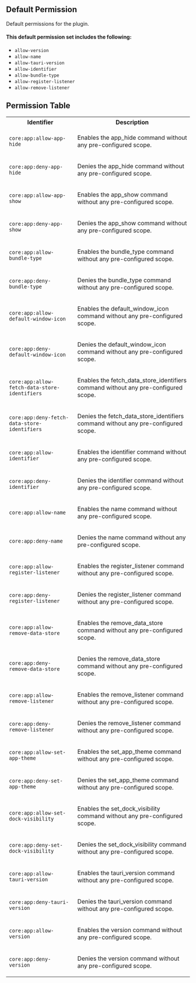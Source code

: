 ## Default Permission

Default permissions for the plugin.

#### This default permission set includes the following:

- `allow-version`
- `allow-name`
- `allow-tauri-version`
- `allow-identifier`
- `allow-bundle-type`
- `allow-register-listener`
- `allow-remove-listener`

## Permission Table

<table>
<tr>
<th>Identifier</th>
<th>Description</th>
</tr>


<tr>
<td>

`core:app:allow-app-hide`

</td>
<td>

Enables the app_hide command without any pre-configured scope.

</td>
</tr>

<tr>
<td>

`core:app:deny-app-hide`

</td>
<td>

Denies the app_hide command without any pre-configured scope.

</td>
</tr>

<tr>
<td>

`core:app:allow-app-show`

</td>
<td>

Enables the app_show command without any pre-configured scope.

</td>
</tr>

<tr>
<td>

`core:app:deny-app-show`

</td>
<td>

Denies the app_show command without any pre-configured scope.

</td>
</tr>

<tr>
<td>

`core:app:allow-bundle-type`

</td>
<td>

Enables the bundle_type command without any pre-configured scope.

</td>
</tr>

<tr>
<td>

`core:app:deny-bundle-type`

</td>
<td>

Denies the bundle_type command without any pre-configured scope.

</td>
</tr>

<tr>
<td>

`core:app:allow-default-window-icon`

</td>
<td>

Enables the default_window_icon command without any pre-configured scope.

</td>
</tr>

<tr>
<td>

`core:app:deny-default-window-icon`

</td>
<td>

Denies the default_window_icon command without any pre-configured scope.

</td>
</tr>

<tr>
<td>

`core:app:allow-fetch-data-store-identifiers`

</td>
<td>

Enables the fetch_data_store_identifiers command without any pre-configured scope.

</td>
</tr>

<tr>
<td>

`core:app:deny-fetch-data-store-identifiers`

</td>
<td>

Denies the fetch_data_store_identifiers command without any pre-configured scope.

</td>
</tr>

<tr>
<td>

`core:app:allow-identifier`

</td>
<td>

Enables the identifier command without any pre-configured scope.

</td>
</tr>

<tr>
<td>

`core:app:deny-identifier`

</td>
<td>

Denies the identifier command without any pre-configured scope.

</td>
</tr>

<tr>
<td>

`core:app:allow-name`

</td>
<td>

Enables the name command without any pre-configured scope.

</td>
</tr>

<tr>
<td>

`core:app:deny-name`

</td>
<td>

Denies the name command without any pre-configured scope.

</td>
</tr>

<tr>
<td>

`core:app:allow-register-listener`

</td>
<td>

Enables the register_listener command without any pre-configured scope.

</td>
</tr>

<tr>
<td>

`core:app:deny-register-listener`

</td>
<td>

Denies the register_listener command without any pre-configured scope.

</td>
</tr>

<tr>
<td>

`core:app:allow-remove-data-store`

</td>
<td>

Enables the remove_data_store command without any pre-configured scope.

</td>
</tr>

<tr>
<td>

`core:app:deny-remove-data-store`

</td>
<td>

Denies the remove_data_store command without any pre-configured scope.

</td>
</tr>

<tr>
<td>

`core:app:allow-remove-listener`

</td>
<td>

Enables the remove_listener command without any pre-configured scope.

</td>
</tr>

<tr>
<td>

`core:app:deny-remove-listener`

</td>
<td>

Denies the remove_listener command without any pre-configured scope.

</td>
</tr>

<tr>
<td>

`core:app:allow-set-app-theme`

</td>
<td>

Enables the set_app_theme command without any pre-configured scope.

</td>
</tr>

<tr>
<td>

`core:app:deny-set-app-theme`

</td>
<td>

Denies the set_app_theme command without any pre-configured scope.

</td>
</tr>

<tr>
<td>

`core:app:allow-set-dock-visibility`

</td>
<td>

Enables the set_dock_visibility command without any pre-configured scope.

</td>
</tr>

<tr>
<td>

`core:app:deny-set-dock-visibility`

</td>
<td>

Denies the set_dock_visibility command without any pre-configured scope.

</td>
</tr>

<tr>
<td>

`core:app:allow-tauri-version`

</td>
<td>

Enables the tauri_version command without any pre-configured scope.

</td>
</tr>

<tr>
<td>

`core:app:deny-tauri-version`

</td>
<td>

Denies the tauri_version command without any pre-configured scope.

</td>
</tr>

<tr>
<td>

`core:app:allow-version`

</td>
<td>

Enables the version command without any pre-configured scope.

</td>
</tr>

<tr>
<td>

`core:app:deny-version`

</td>
<td>

Denies the version command without any pre-configured scope.

</td>
</tr>
</table>
